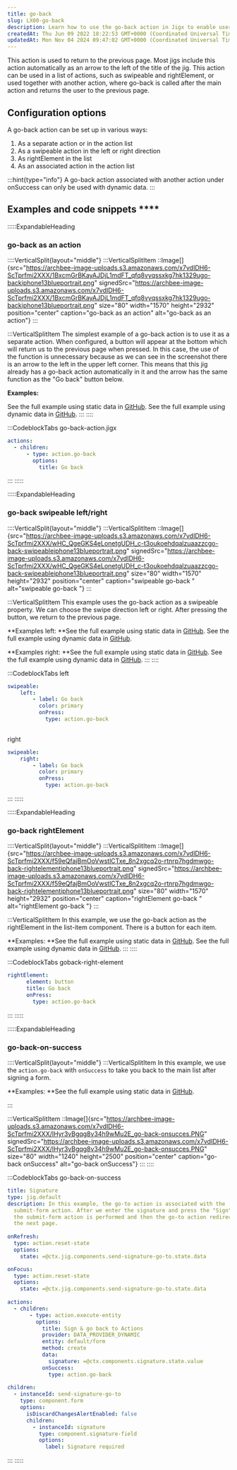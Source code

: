 ```yaml
---
title: go-back
slug: LX00-go-back
description: Learn how to use the go-back action in Jigx to enable users to easily navigate back to the previous page. This comprehensive document covers multiple setup options, including separate action, swipeable action, rightElement in the list, and associated acti
createdAt: Thu Jun 09 2022 18:22:53 GMT+0000 (Coordinated Universal Time)
updatedAt: Mon Nov 04 2024 09:47:02 GMT+0000 (Coordinated Universal Time)
---
```


This action is used to return to the previous page. Most jigs include this action automatically as an arrow to the left of the title of the jig. This action can be used in a list of actions, such as swipeable and rightElement, or used together with another action, where go-back is called after the main action and returns the user to the previous page.

## ****Configuration options****

A go-back action can be set up in various ways:

1. As a separate action or in the action list
2. As a swipeable action in the left or right direction
3. As rightElement in the list
4. As an associated action in the action list

:::hint{type="info"}
A go-back action associated with another action under onSuccess can only be used with dynamic data.
:::

## Examples and code snippets ****

:::::ExpandableHeading
### go-back as an action&#x20;

::::VerticalSplit{layout="middle"}
:::VerticalSplitItem
::Image[]{src="https://archbee-image-uploads.s3.amazonaws.com/x7vdIDH6-ScTprfmi2XXX/1BxcmGrBKayAJDjL1mdFT_qfq8vyqssxkg7hk1329ugo-backiphone13blueportrait.png" signedSrc="https://archbee-image-uploads.s3.amazonaws.com/x7vdIDH6-ScTprfmi2XXX/1BxcmGrBKayAJDjL1mdFT_qfq8vyqssxkg7hk1329ugo-backiphone13blueportrait.png" size="80" width="1570" height="2932" position="center" caption="go-back as an action" alt="go-back as an action"}
:::

:::VerticalSplitItem
The simplest example of a go-back action is to use it as a separate action. When configured, a button will appear at the bottom which will return us to the previous page when pressed. In this case, the use of the function is unnecessary because as we can see in the screenshot there is an arrow to the left in the upper left corner. This means that this jig already has a go-back action automatically in it and the arrow has the same function as the "Go back" button below.

**Examples:**

See the full example using static data in <a href="https://github.com/jigx-com/jigx-samples/blob/main/quickstart/jigx-samples/jigs/jigx-actions/go-back/static-data/go-back-action/go-back-action.jigx" target="_blank">GitHub</a>.
See the full example using dynamic data in <a href="https://github.com/jigx-com/jigx-samples/blob/main/quickstart/jigx-samples/jigs/jigx-actions/go-back/dynamic-data/go-back-action/go-back-action-dynamic.jigx" target="_blank">GitHub</a>.&#x20;
:::
::::

:::CodeblockTabs
go-back-action.jigx

```yaml
actions:
  - children:
      - type: action.go-back
        options:
          title: Go back
```
:::
:::::

:::::ExpandableHeading
### go-back swipeable left/right

::::VerticalSplit{layout="middle"}
:::VerticalSplitItem
::Image[]{src="https://archbee-image-uploads.s3.amazonaws.com/x7vdIDH6-ScTprfmi2XXX/wHC_QgeGKS4eLonetgUDH_c-t3oukoehdqalzuaazzcgo-back-swipeableiphone13blueportrait.png" signedSrc="https://archbee-image-uploads.s3.amazonaws.com/x7vdIDH6-ScTprfmi2XXX/wHC_QgeGKS4eLonetgUDH_c-t3oukoehdqalzuaazzcgo-back-swipeableiphone13blueportrait.png" size="80" width="1570" height="2932" position="center" caption="swipeable go-back " alt="swipeable go-back "}
:::

:::VerticalSplitItem
This example uses the go-back action as a swipeable property. We can choose the swipe direction left or right. After pressing the button, we return to the previous page.

**Examples left:
**See the full example using static data in <a href="https://github.com/jigx-com/jigx-samples/blob/main/quickstart/jigx-samples/jigs/jigx-actions/go-back/static-data/go-back-swipeable/go-back-swipeable-left.jigx" target="_blank">GitHub</a>.&#x20;
See the full example using dynamic data in <a href="https://github.com/jigx-com/jigx-samples/blob/main/quickstart/jigx-samples/jigs/jigx-actions/go-back/dynamic-data/go-back-swipeable/go-back-left-dynamic.jigx" target="_blank">GitHub</a>.&#x20;

**Examples right:
**See the full example using static data in <a href="https://github.com/jigx-com/jigx-samples/blob/main/quickstart/jigx-samples/jigs/jigx-actions/go-back/static-data/go-back-swipeable/go-back-swipeable-right.jigx" target="_blank">GitHub</a>.&#x20;
See the full example using dynamic data in <a href="https://github.com/jigx-com/jigx-samples/blob/main/quickstart/jigx-samples/jigs/jigx-actions/go-back/dynamic-data/go-back-swipeable/go-back-right-dynamic.jigx" target="_blank">GitHub</a>.&#x20;
:::
::::

:::CodeblockTabs
left

```yaml
swipeable:
    left:
        - label: Go back
          color: primary
          onPress:
            type: action.go-back
            
```

right

```yaml
swipeable:
    right:
        - label: Go back
          color: primary
          onPress: 
            type: action.go-back
```
:::
:::::

:::::ExpandableHeading
### go-back rightElement

::::VerticalSplit{layout="middle"}
:::VerticalSplitItem
::Image[]{src="https://archbee-image-uploads.s3.amazonaws.com/x7vdIDH6-ScTprfmi2XXX/f59eQfajBmOoVwstlCTxe_8n2xgcq2o-rtnrp7hgdmwgo-back-rightelementiphone13blueportrait.png" signedSrc="https://archbee-image-uploads.s3.amazonaws.com/x7vdIDH6-ScTprfmi2XXX/f59eQfajBmOoVwstlCTxe_8n2xgcq2o-rtnrp7hgdmwgo-back-rightelementiphone13blueportrait.png" size="80" width="1570" height="2932" position="center" caption="rightElement go-back " alt="rightElement go-back "}
:::

:::VerticalSplitItem
In this example, we use the go-back action as the rightElement in the list-item component. There is a button for each item.

**Examples:
**See the full example using static data in <a href="https://github.com/jigx-com/jigx-samples/blob/main/quickstart/jigx-samples/jigs/jigx-actions/go-back/static-data/go-back-right-element/go-back-right-element.jigx" target="_blank">GitHub</a>.&#x20;
See the full example using dynamic data in <a href="https://github.com/jigx-com/jigx-samples/blob/main/quickstart/jigx-samples/jigs/jigx-actions/go-back/dynamic-data/go-back-right-element/go-back-right-element-dynamic.jigx" target="_blank">GitHub</a>.&#x20;
:::
::::

:::CodeblockTabs
goback-right-element

```yaml
rightElement: 
      element: button
      title: Go back
      onPress:
        type: action.go-back
```
:::
:::::

:::::ExpandableHeading
### go-back-on-success

::::VerticalSplit{layout="middle"}
:::VerticalSplitItem
In this example, we use the `action.go-back` with `onSuccess` to take you back to the main list after signing a form.

**Examples:
**See the full example using static data in <a href="https://github.com/jigx-com/jigx-samples/blob/main/quickstart/jigx-samples/jigs/jigx-actions/go-back/static-data/go-back-on-success/go-back-on-success.jigx" target="_blank">GitHub</a>.&#x20;

:::

:::VerticalSplitItem
::Image[]{src="https://archbee-image-uploads.s3.amazonaws.com/x7vdIDH6-ScTprfmi2XXX/IHyr3vBgqg8v34h9wMu2E_go-back-onsucces.PNG" signedSrc="https://archbee-image-uploads.s3.amazonaws.com/x7vdIDH6-ScTprfmi2XXX/IHyr3vBgqg8v34h9wMu2E_go-back-onsucces.PNG" size="80" width="1240" height="2500" position="center" caption="go-back onSuccess" alt="go-back onSuccess"}
:::
::::

:::CodeblockTabs
go-back-on-success

```yaml
title: Signature
type: jig.default
description: In this example, the go-to action is associated with the
  submit-form action. After we enter the signature and press the "Sign" button,
  the submit-form action is performed and then the go-to action redirects us to
  the next page.
  
onRefresh: 
  type: action.reset-state
  options:
    state: =@ctx.jig.components.send-signature-go-to.state.data

onFocus: 
  type: action.reset-state
  options:
    state: =@ctx.jig.components.send-signature-go-to.state.data
    
actions:
  - children:
       - type: action.execute-entity
         options:
           title: Sign & go back to Actions
           provider: DATA_PROVIDER_DYNAMIC
           entity: default/form
           method: create
           data:
             signature: =@ctx.components.signature.state.value
           onSuccess: 
             type: action.go-back
   
children:
  - instanceId: send-signature-go-to
    type: component.form
    options:
      isDiscardChangesAlertEnabled: false
      children:
        - instanceId: signature
          type: component.signature-field
          options:
            label: Signature required         
```
:::
:::::

